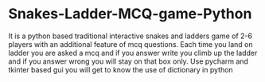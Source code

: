 # Snakes-Ladder-MCQ-game-Python
It is a python based traditional interactive snakes and ladders game of 2-6 players with an additional feature of mcq questions. Each time you land on ladder you are asked a mcq and if you answer write you climb up the ladder and if you answer wrong you will stay on that box only.
Use pycharm and tkinter based gui
you will get to know the use of dictionary in python

